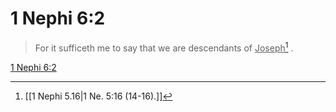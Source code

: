 # 1 Nephi 6:2

> For it sufficeth me to say that we are descendants of <u>Joseph</u>[^a] .

[1 Nephi 6:2](https://www.churchofjesuschrist.org/study/scriptures/bofm/1-ne/6?lang=eng&id=p2#p2)


[^a]: [[1 Nephi 5.16|1 Ne. 5:16 (14-16).]]
